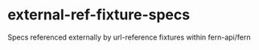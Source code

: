 # external-ref-fixture-specs
Specs referenced externally by url-reference fixtures within fern-api/fern
